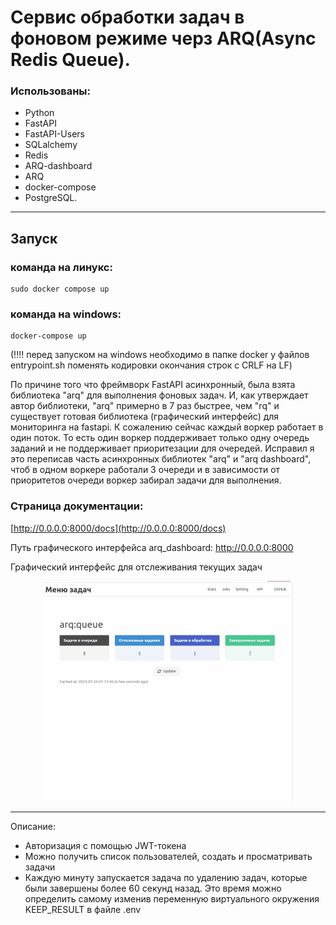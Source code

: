# Сервис обработки задач в фоновом режиме черз ARQ(Async Redis Queue).

### Использованы:
- Python
- FastAPI
- FastAPI-Users
- SQLalchemy
- Redis
- ARQ-dashboard
- ARQ
- docker-compose
- PostgreSQL.
***
##  Запуск
### команда на линукс:
    sudo docker compose up 
### команда на windows:
    docker-compose up

(!!!! перед запуском на windows необходимо в папке docker у файлов entrypoint.sh поменять кодировки окончания строк с CRLF на LF)



По причине того что фреймворк FastAPI асинхронный, была взята библиотека "arq" для выполнения фоновых задач. 
И, как утверждает автор библиотеки, 
"arq" примерно в 7 раз быстрее, чем "rq" и существует готовая библиотека (графический интерфейс) 
для мониторинга на fastapi.
К сожалению сейчас каждый воркер работает в один поток. То есть один воркер поддерживает 
только одну очередь заданий и не поддерживает приоритезации для очередей. Исправил я это
переписав часть асинхронных библиотек "arq" и "arq dashboard", чтоб в одном воркере работали 3 очереди и в 
зависимости от приоритетов очереди воркер забирал задачи для выполнения. 



### Cтраница документации:
[http://0.0.0.0:8000/docs](http://0.0.0.0:8000/docs)

Путь графического интерфейса arq_dashboard: http://0.0.0.0:8000


Графический интерфейс для отслеживания текущих задач
<p style="width: 400px; margin: 0 auto;">
  <img src="arq_dashboard_pages.gif" alt="FastAPI arq_dashboard">
</p>


***
Описание:
- Авторизация с помощью JWT-токена
- Можно получить список пользователей, создать и просматривать задачи
- Каждую минуту запускается задача по удалению задач, которые были завершены более 60 секунд назад. 
Это время можно определить самому изменив переменную виртуального окружения KEEP_RESULT в файле .env
